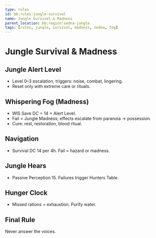 ```yaml
---
type: rules
id: bb:rules:jungle-survival
name: Jungle Survival & Madness
parent_location: bb:region:sedna-jungle
tags: [rules, jungle, survival, madness, sedna, fog]
---
```


# Jungle Survival & Madness

## Jungle Alert Level
- Level 0–3 escalation, triggers: noise, combat, lingering.  
- Reset only with extreme care or rituals.  

## Whispering Fog (Madness)
- WIS Save DC = 14 + Alert Level.  
- Fail = Jungle Madness; effects escalate from paranoia → possession.  
- Cure: rest, restoration, blood ritual.  

## Navigation
- Survival DC 14 per 4h. Fail = hazard or madness.  

## Jungle Hears
- Passive Perception 15. Failures trigger Hunters Table.  

## Hunger Clock
- Missed rations = exhaustion. Purify water.  

## Final Rule
Never answer the voices.  
